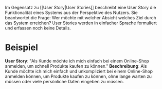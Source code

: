 Im Gegensatz zu [[User Story|User Stories]] beschreibt eine User Story die Funktionalität eines Systems aus der Perspektive des Nutzers. Sie beantwortet die Frage: Wer möchte mit welcher Absicht welches Ziel durch das System erreichen? User Stories werden in einfacher Sprache formuliert und erfassen noch keine Details.

# Beispiel
**User Story**: "Als Kunde möchte ich mich einfach bei einem Online-Shop anmelden, um schnell Produkte kaufen zu können." 
**Beschreibung**: Als Kunde möchte ich mich einfach und unkompliziert bei einem Online-Shop anmelden können, um Produkte kaufen zu können, ohne lange warten zu müssen oder viele persönliche Daten eingeben zu müssen.
